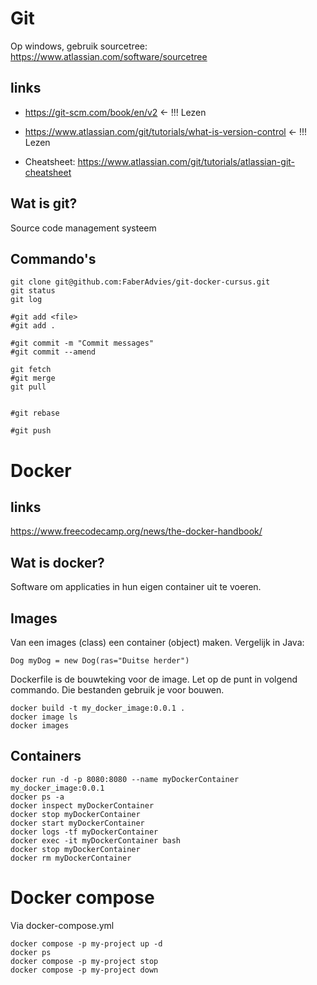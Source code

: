 # Git
Op windows, gebruik sourcetree: https://www.atlassian.com/software/sourcetree

## links
- https://git-scm.com/book/en/v2 <- !!! Lezen
- https://www.atlassian.com/git/tutorials/what-is-version-control <- !!! Lezen

- Cheatsheet: https://www.atlassian.com/git/tutorials/atlassian-git-cheatsheet

## Wat is git?
Source code management systeem

## Commando's
```
git clone git@github.com:FaberAdvies/git-docker-cursus.git
git status
git log

#git add <file>
#git add .

#git commit -m "Commit messages"
#git commit --amend

git fetch
#git merge
git pull


#git rebase

#git push
```

# Docker
## links
https://www.freecodecamp.org/news/the-docker-handbook/

## Wat is docker?
Software om applicaties in hun eigen container uit te voeren. 

## Images
Van een images (class) een container (object) maken. Vergelijk in Java:
```
Dog myDog = new Dog(ras="Duitse herder")
```
Dockerfile is de bouwteking voor de image. Let op de punt in volgend commando. Die bestanden gebruik je voor bouwen.
```
docker build -t my_docker_image:0.0.1 .
docker image ls
docker images
```

## Containers
```
docker run -d -p 8080:8080 --name myDockerContainer my_docker_image:0.0.1
docker ps -a
docker inspect myDockerContainer
docker stop myDockerContainer
docker start myDockerContainer
docker logs -tf myDockerContainer
docker exec -it myDockerContainer bash
docker stop myDockerContainer
docker rm myDockerContainer

```
# Docker compose

Via docker-compose.yml
```
docker compose -p my-project up -d
docker ps
docker compose -p my-project stop
docker compose -p my-project down

```

